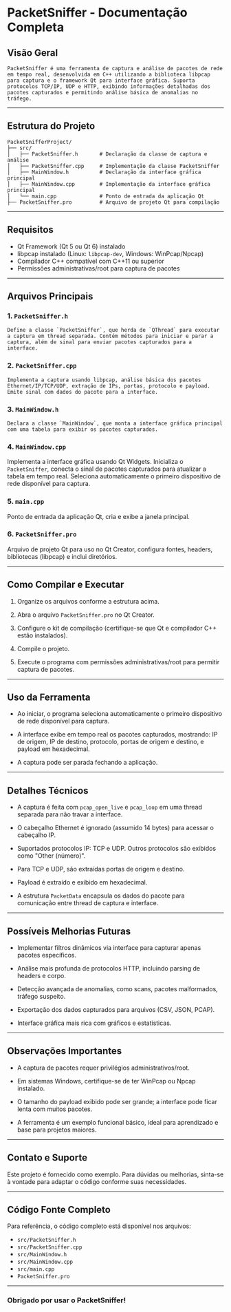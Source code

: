 # PacketSniffer - Documentação Completa

## Visão Geral
```
PacketSniffer é uma ferramenta de captura e análise de pacotes de rede em tempo real, desenvolvida em C++ utilizando a biblioteca libpcap para captura e o framework Qt para interface gráfica. Suporta protocolos TCP/IP, UDP e HTTP, exibindo informações detalhadas dos pacotes capturados e permitindo análise básica de anomalias no tráfego.
```
---

## Estrutura do Projeto
```
PacketSnifferProject/
├── src/
│   ├── PacketSniffer.h       # Declaração da classe de captura e análise
│   ├── PacketSniffer.cpp     # Implementação da classe PacketSniffer
│   ├── MainWindow.h          # Declaração da interface gráfica principal
│   ├── MainWindow.cpp        # Implementação da interface gráfica principal
│   └── main.cpp              # Ponto de entrada da aplicação Qt
├── PacketSniffer.pro         # Arquivo de projeto Qt para compilação
```

---

## Requisitos

- Qt Framework (Qt 5 ou Qt 6) instalado
- libpcap instalado (Linux: `libpcap-dev`, Windows: WinPcap/Npcap)
- Compilador C++ compatível com C++11 ou superior
- Permissões administrativas/root para captura de pacotes

---

## Arquivos Principais

### 1. `PacketSniffer.h`
```
Define a classe `PacketSniffer`, que herda de `QThread` para executar a captura em thread separada. Contém métodos para iniciar e parar a captura, além de sinal para enviar pacotes capturados para a interface.
```
### 2. `PacketSniffer.cpp`
```
Implementa a captura usando libpcap, análise básica dos pacotes Ethernet/IP/TCP/UDP, extração de IPs, portas, protocolo e payload. Emite sinal com dados do pacote para a interface.
```
### 3. `MainWindow.h`
```
Declara a classe `MainWindow`, que monta a interface gráfica principal com uma tabela para exibir os pacotes capturados.
```
### 4. `MainWindow.cpp`

Implementa a interface gráfica usando Qt Widgets. Inicializa o `PacketSniffer`, conecta o sinal de pacotes capturados para atualizar a tabela em tempo real. Seleciona automaticamente o primeiro dispositivo de rede disponível para captura.

### 5. `main.cpp`

Ponto de entrada da aplicação Qt, cria e exibe a janela principal.

### 6. `PacketSniffer.pro`

Arquivo de projeto Qt para uso no Qt Creator, configura fontes, headers, bibliotecas (libpcap) e inclui diretórios.

---

## Como Compilar e Executar

1. Organize os arquivos conforme a estrutura acima.

2. Abra o arquivo `PacketSniffer.pro` no Qt Creator.

3. Configure o kit de compilação (certifique-se que Qt e compilador C++ estão instalados).

4. Compile o projeto.

5. Execute o programa com permissões administrativas/root para permitir captura de pacotes.

---

## Uso da Ferramenta

- Ao iniciar, o programa seleciona automaticamente o primeiro dispositivo de rede disponível para captura.

- A interface exibe em tempo real os pacotes capturados, mostrando: IP de origem, IP de destino, protocolo, portas de origem e destino, e payload em hexadecimal.

- A captura pode ser parada fechando a aplicação.

---

## Detalhes Técnicos

- A captura é feita com `pcap_open_live` e `pcap_loop` em uma thread separada para não travar a interface.

- O cabeçalho Ethernet é ignorado (assumido 14 bytes) para acessar o cabeçalho IP.

- Suportados protocolos IP: TCP e UDP. Outros protocolos são exibidos como "Other (número)".

- Para TCP e UDP, são extraídas portas de origem e destino.

- Payload é extraído e exibido em hexadecimal.

- A estrutura `PacketData` encapsula os dados do pacote para comunicação entre thread de captura e interface.

---

## Possíveis Melhorias Futuras

- Implementar filtros dinâmicos via interface para capturar apenas pacotes específicos.

- Análise mais profunda de protocolos HTTP, incluindo parsing de headers e corpo.

- Detecção avançada de anomalias, como scans, pacotes malformados, tráfego suspeito.

- Exportação dos dados capturados para arquivos (CSV, JSON, PCAP).

- Interface gráfica mais rica com gráficos e estatísticas.

---

## Observações Importantes

- A captura de pacotes requer privilégios administrativos/root.

- Em sistemas Windows, certifique-se de ter WinPcap ou Npcap instalado.

- O tamanho do payload exibido pode ser grande; a interface pode ficar lenta com muitos pacotes.

- A ferramenta é um exemplo funcional básico, ideal para aprendizado e base para projetos maiores.

---

## Contato e Suporte

Este projeto é fornecido como exemplo. Para dúvidas ou melhorias, sinta-se à vontade para adaptar o código conforme suas necessidades.

---

## Código Fonte Completo

Para referência, o código completo está disponível nos arquivos:

- `src/PacketSniffer.h`
- `src/PacketSniffer.cpp`
- `src/MainWindow.h`
- `src/MainWindow.cpp`
- `src/main.cpp`
- `PacketSniffer.pro`

---

### Obrigado por usar o PacketSniffer!
